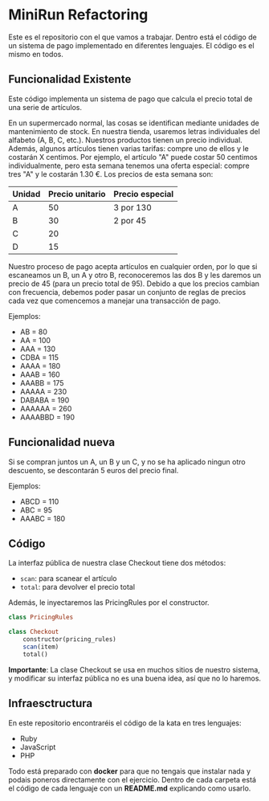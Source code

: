 # MiniRun Refactoring

Este es el repositorio con el que vamos a trabajar. Dentro está el código de un sistema de pago implementado en diferentes lenguajes. El código es el mismo en todos.

## Funcionalidad Existente

Este código implementa un sistema de pago que calcula el precio total de una serie de artículos.

En un supermercado normal, las cosas se identifican mediante unidades de mantenimiento de stock. En nuestra tienda, usaremos letras individuales del alfabeto (A, B, C, etc.). Nuestros productos tienen un precio individual. Además, algunos artículos tienen varias tarifas: compre uno de ellos y le costarán X centimos. Por ejemplo, el artículo "A" puede costar 50 centimos individualmente, pero esta semana tenemos una oferta especial: compre tres "A" y le costarán 1.30 €. Los precios de esta semana son:

| Unidad | Precio unitario | Precio especial |
|--------|-----------------|-----------------|
|   A    |        50       |    3 por 130    |
|   B    |        30       |    2 por 45     |
|   C    |        20       |                 |
|   D    |        15       |                 |

Nuestro proceso de pago acepta artículos en cualquier orden, por lo que si escaneamos un B, un A y otro B, reconoceremos las dos B y les daremos un precio de 45 (para un precio total de 95). Debido a que los precios cambian con frecuencia, debemos poder pasar un conjunto de reglas de precios cada vez que comencemos a manejar una transacción de pago.

Ejemplos:

- AB = 80
- AA = 100
- AAA = 130
- CDBA = 115
- AAAA = 180
- AAAB = 160
- AAABB = 175
- AAAAA = 230
- DABABA = 190
- AAAAAA = 260
- AAAABBD = 190

## Funcionalidad nueva

Si se compran juntos un A, un B y un C, y no se ha aplicado ningun otro descuento, se descontarán 5 euros del precio final.

Ejemplos:

- ABCD = 110
- ABC = 95
- AAABC = 180

## Código

La interfaz pública de nuestra clase Checkout tiene dos métodos:

- `scan`: para scanear el artículo
- `total`: para devolver el precio total

Además, le inyectaremos las PricingRules por el constructor.

```RUBY
class PricingRules

class Checkout
    constructor(pricing_rules)
    scan(item)
    total()
```

**Importante**: La clase Checkout se usa en muchos sitios de nuestro sistema, y modificar su interfaz pública no es una buena idea, así que no lo haremos.

## Infraesctructura

En este repositorio encontraréis el código de la kata en tres lenguajes:

- Ruby
- JavaScript
- PHP

Todo está preparado con **docker** para que no tengais que instalar nada y podais poneros directamente con el ejercicio. Dentro de cada carpeta está el código de cada lenguaje con un **README.md** explicando como usarlo.
